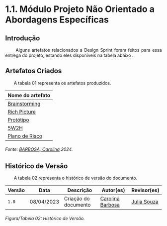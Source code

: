 # 1.1. Módulo Projeto Não Orientado a Abordagens Específicas

## **Introdução**
<p align="justify">
&emsp;&emsp; Alguns artefatos relacionados a Design Sprint foram feitos para essa entrega do projeto, estando eles disponíveis na tabela abaixo . 
</p>

## **Artefatos Criados**
<p align="justify">
&emsp;&emsp;A tabela 01 representa os artefatos produzidos.
</p>

|Nome do artefato|
|----|
|[Brainstorming](/Base/1.4.DesignSprint/1.4.2.Brainstorming.md)|
|[Rich Picture](\Base\1.4.DesignSprint\1.4.3.RichPicture.md)|
|[Protótipo](\Base\1.4.DesignSprint\1.4.4.Prototipo.md)|
|[5W2H](/Base/1.4.DesignSprint/1.4.5.W2H.md)|
|[Plano de Risco](\Base\1.4.DesignSprint\1.4.6.PlanoDeRisco.md)|

<h6 align="Justify">Fonte: <a href="https://github.com/CarolinaBarb">BARBOSA, Carolina</a>.2024.</h6>


## **Histórico de Versão**
<p align="justify">
&emsp;&emsp;A tabela 02 representa o histórico de versão do documento.
</p>


| Versão | Data      | Descrição                                   | Autor(es) | Revisor(es) |
| ------ | --------- | ------------------------------------------- | --------- | ---------- |
| `1.0`  | 08/04/2023| Criação do documento  | [Carolina Barbosa](https://github.com/CarolinaBarb) | [Julia Souza](https://github.com/JuliaSSouza)|

<h6 align="Justify">Figura/Tabela 02: Histórico de Versão.</h6>
